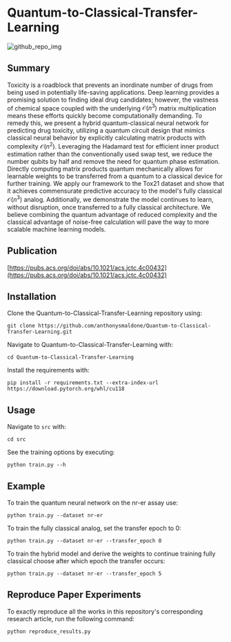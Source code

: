 # Quantum-to-Classical-Transfer-Learning
![github_repo_img](https://github.com/anthonysmaldone/Quantum-to-Classical-Transfer-Learning/assets/124306057/2818bd94-b711-42d0-8199-159f2c75888a)

## Summary
Toxicity is a roadblock that prevents an inordinate number of drugs from being used in potentially life-saving applications. Deep learning provides a promising solution to finding ideal drug candidates; however, the vastness of chemical space coupled with the underlying $\mathcal{O}(n^3)$ matrix multiplication means these efforts quickly become computationally demanding. To remedy this, we present a hybrid quantum-classical neural network for predicting drug toxicity, utilizing a quantum circuit design that mimics classical neural behavior by explicitly calculating matrix products with complexity $\mathcal{O}(n^2)$. Leveraging the Hadamard test for efficient inner product estimation rather than the conventionally used swap test, we reduce the number qubits by half and remove the need for quantum phase estimation. Directly computing matrix products quantum mechanically allows for learnable weights to be transferred from a quantum to a classical device for further training. We apply our framework to the Tox21 dataset and show that it achieves commensurate predictive accuracy to the model's fully classical $\mathcal{O}(n^3)$ analog. Additionally, we demonstrate the model continues to learn, without disruption, once transferred to a fully classical architecture. We believe combining the quantum advantage of reduced complexity and the classical advantage of noise-free calculation will pave the way to more scalable machine learning models. 

## Publication
[https://pubs.acs.org/doi/abs/10.1021/acs.jctc.4c00432](https://pubs.acs.org/doi/abs/10.1021/acs.jctc.4c00432)

## Installation
Clone the Quantum-to-Classical-Transfer-Learning repository using:
```
git clone https://github.com/anthonysmaldone/Quantum-to-Classical-Transfer-Learning.git
```

Navigate to Quantum-to-Classical-Transfer-Learning with: 
```
cd Quantum-to-Classical-Transfer-Learning
```

Install the requirements with:
```
pip install -r requirements.txt --extra-index-url https://download.pytorch.org/whl/cu118
```

## Usage
Navigate to `src` with: 
```
cd src
```

See the training options by executing:
```
python train.py --h
```

## Example
To train the quantum neural network on the nr-er assay use:
```
python train.py --dataset nr-er
```

To train the fully classical analog, set the transfer epoch to 0:
```
python train.py --dataset nr-er --transfer_epoch 0
```


To train the hybrid model and derive the weights to continue training fully classical choose after which epoch the transfer occurs:
```
python train.py --dataset nr-er --transfer_epoch 5
```

## Reproduce Paper Experiments
To exactly reproduce all the works in this repository's corresponding research article, run the following command:
```
python reproduce_results.py
```
